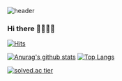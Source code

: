 ![header](https://capsule-render.vercel.app/api?type=wave&color=auto&height=200&section=header&text=JOFT-WARE&fontSize=70)

### Hi there 👋👋😄😄

[![Hits](https://hits.seeyoufarm.com/api/count/incr/badge.svg?url=https%3A%2F%2Fgithub.com%2Fjoft-ware&count_bg=%23061C68&title_bg=%23555555&icon=github.svg&icon_color=%2314A7F1&title=Hits%21&edge_flat=false)](https://hits.seeyoufarm.com)

[![Anurag's github stats](https://github-readme-stats.vercel.app/api?username=joft-ware)](https://github.com/anuraghazra/github-readme-stats)
[![Top Langs](https://github-readme-stats.vercel.app/api/top-langs/?username=joft-ware&layout=compact&theme=dracula)](https://github.com/joft-ware)

[![solved.ac tier](http://mazassumnida.wtf/api/generate_badge?boj=sky0331)](https://solved.ac/sky0331)


<!--
**joft-ware/joft-ware** is a ✨ _special_ ✨ repository because its `README.md` (this file) appears on your GitHub profile.

Here are some ideas to get you started:

- 🔭 I’m currently working on ...
- 🌱 I’m currently learning ...
- 👯 I’m looking to collaborate on ...
- 🤔 I’m looking for help with ...
- 💬 Ask me about ...
- 📫 How to reach me: ...
- 😄 Pronouns: ...
- ⚡ Fun fact: ...
-->
